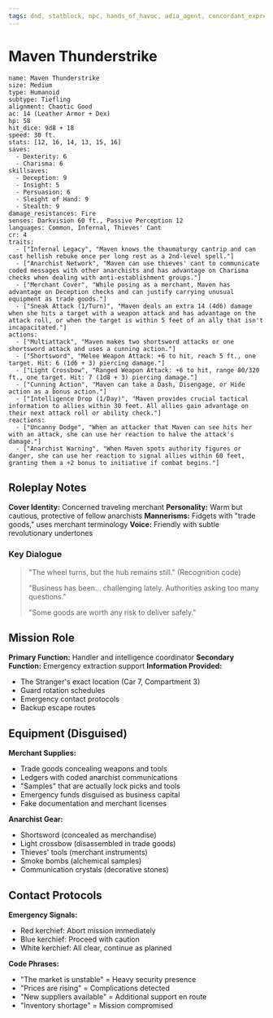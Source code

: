 ```yaml
---
tags: dnd, statblock, npc, hands_of_havoc, adia_agent, concordant_express
---
```


# Maven Thunderstrike

```statblock  
name: Maven Thunderstrike
size: Medium  
type: Humanoid
subtype: Tiefling
alignment: Chaotic Good  
ac: 14 (Leather Armor + Dex)  
hp: 58
hit_dice: 9d8 + 18  
speed: 30 ft.  
stats: [12, 16, 14, 13, 15, 16]  
saves:  
  - Dexterity: 6
  - Charisma: 6
skillsaves:  
  - Deception: 9
  - Insight: 5
  - Persuasion: 6
  - Sleight of Hand: 9
  - Stealth: 9
damage_resistances: Fire
senses: Darkvision 60 ft., Passive Perception 12
languages: Common, Infernal, Thieves' Cant
cr: 4
traits:  
  - ["Infernal Legacy", "Maven knows the thaumaturgy cantrip and can cast hellish rebuke once per long rest as a 2nd-level spell."]
  - ["Anarchist Network", "Maven can use thieves' cant to communicate coded messages with other anarchists and has advantage on Charisma checks when dealing with anti-establishment groups."]
  - ["Merchant Cover", "While posing as a merchant, Maven has advantage on Deception checks and can justify carrying unusual equipment as trade goods."]
  - ["Sneak Attack (1/Turn)", "Maven deals an extra 14 (4d6) damage when she hits a target with a weapon attack and has advantage on the attack roll, or when the target is within 5 feet of an ally that isn't incapacitated."]
actions:  
  - ["Multiattack", "Maven makes two shortsword attacks or one shortsword attack and uses a cunning action."]
  - ["Shortsword", "Melee Weapon Attack: +6 to hit, reach 5 ft., one target. Hit: 6 (1d6 + 3) piercing damage."]
  - ["Light Crossbow", "Ranged Weapon Attack: +6 to hit, range 80/320 ft., one target. Hit: 7 (1d8 + 3) piercing damage."]
  - ["Cunning Action", "Maven can take a Dash, Disengage, or Hide action as a bonus action."]
  - ["Intelligence Drop (1/Day)", "Maven provides crucial tactical information to allies within 30 feet. All allies gain advantage on their next attack roll or ability check."]
reactions:  
  - ["Uncanny Dodge", "When an attacker that Maven can see hits her with an attack, she can use her reaction to halve the attack's damage."]
  - ["Anarchist Warning", "When Maven spots authority figures or danger, she can use her reaction to signal allies within 60 feet, granting them a +2 bonus to initiative if combat begins."]
```

## Roleplay Notes

**Cover Identity:** Concerned traveling merchant
**Personality:** Warm but cautious, protective of fellow anarchists
**Mannerisms:** Fidgets with "trade goods," uses merchant terminology
**Voice:** Friendly with subtle revolutionary undertones

### Key Dialogue
> "The wheel turns, but the hub remains still." (Recognition code)
>
> "Business has been... challenging lately. Authorities asking too many questions."
>
> "Some goods are worth any risk to deliver safely."

## Mission Role

**Primary Function:** Handler and intelligence coordinator
**Secondary Function:** Emergency extraction support
**Information Provided:**
- The Stranger's exact location (Car 7, Compartment 3)
- Guard rotation schedules
- Emergency contact protocols
- Backup escape routes

## Equipment (Disguised)

**Merchant Supplies:**
- Trade goods concealing weapons and tools
- Ledgers with coded anarchist communications
- "Samples" that are actually lock picks and tools
- Emergency funds disguised as business capital
- Fake documentation and merchant licenses

**Anarchist Gear:**
- Shortsword (concealed as merchandise)
- Light crossbow (disassembled in trade goods)
- Thieves' tools (merchant instruments)
- Smoke bombs (alchemical samples)
- Communication crystals (decorative stones)

## Contact Protocols

**Emergency Signals:**
- Red kerchief: Abort mission immediately
- Blue kerchief: Proceed with caution
- White kerchief: All clear, continue as planned

**Code Phrases:**
- "The market is unstable" = Heavy security presence
- "Prices are rising" = Complications detected
- "New suppliers available" = Additional support en route
- "Inventory shortage" = Mission compromised